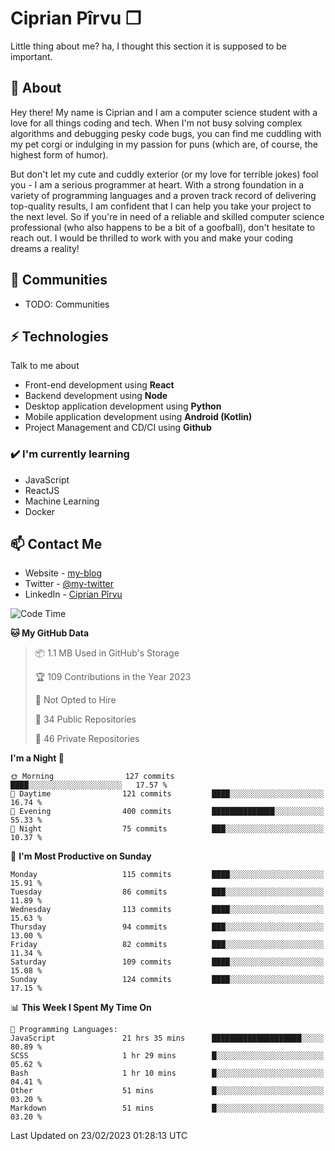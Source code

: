 # Ciprian Pîrvu ❐

Little thing about me? ha, I thought this section it is supposed to be important.

## 🧐 About

Hey there! My name is Ciprian and I am a computer science student with a love for all things coding and tech. When I'm not busy solving complex algorithms and debugging pesky code bugs, you can find me cuddling with my pet corgi or indulging in my passion for puns (which are, of course, the highest form of humor).

But don't let my cute and cuddly exterior (or my love for terrible jokes) fool you - I am a serious programmer at heart. With a strong foundation in a variety of programming languages and a proven track record of delivering top-quality results, I am confident that I can help you take your project to the next level. So if you're in need of a reliable and skilled computer science professional (who also happens to be a bit of a goofball), don't hesitate to reach out. I would be thrilled to work with you and make your coding dreams a reality!

## 👯 Communities

-   TODO: Communities

## ⚡ Technologies

Talk to me about

-   Front-end development using **React**
-   Backend development using **Node**
-   Desktop application development using **Python**
-   Mobile application development using **Android (Kotlin)**
-   Project Management and CD/CI using **Github**

### ✔️ I'm currently learning

-   JavaScript
-   ReactJS
-   Machine Learning
-   Docker

## 📫 Contact Me

-   Website - [my-blog]()
-   Twitter - [@my-twitter]()
-   LinkedIn - [Ciprian Pîrvu](https://www.linkedin.com/in/p%C3%AErvu-ciprian-cristian-4415991b1/)

<!--START_SECTION:waka-->
![Code Time](http://img.shields.io/badge/Code%20Time-1%2C549%20hrs%2043%20mins-blue)

**🐱 My GitHub Data** 

> 📦 1.1 MB Used in GitHub's Storage 
 > 
> 🏆 109 Contributions in the Year 2023
 > 
> 🚫 Not Opted to Hire
 > 
> 📜 34 Public Repositories 
 > 
> 🔑 46 Private Repositories 
 > 
**I'm a Night 🦉** 

```text
🌞 Morning                127 commits         ████░░░░░░░░░░░░░░░░░░░░░   17.57 % 
🌆 Daytime                121 commits         ████░░░░░░░░░░░░░░░░░░░░░   16.74 % 
🌃 Evening                400 commits         ██████████████░░░░░░░░░░░   55.33 % 
🌙 Night                  75 commits          ███░░░░░░░░░░░░░░░░░░░░░░   10.37 % 
```
📅 **I'm Most Productive on Sunday** 

```text
Monday                   115 commits         ████░░░░░░░░░░░░░░░░░░░░░   15.91 % 
Tuesday                  86 commits          ███░░░░░░░░░░░░░░░░░░░░░░   11.89 % 
Wednesday                113 commits         ████░░░░░░░░░░░░░░░░░░░░░   15.63 % 
Thursday                 94 commits          ███░░░░░░░░░░░░░░░░░░░░░░   13.00 % 
Friday                   82 commits          ███░░░░░░░░░░░░░░░░░░░░░░   11.34 % 
Saturday                 109 commits         ████░░░░░░░░░░░░░░░░░░░░░   15.08 % 
Sunday                   124 commits         ████░░░░░░░░░░░░░░░░░░░░░   17.15 % 
```


📊 **This Week I Spent My Time On** 

```text
💬 Programming Languages: 
JavaScript               21 hrs 35 mins      ████████████████████░░░░░   80.89 % 
SCSS                     1 hr 29 mins        █░░░░░░░░░░░░░░░░░░░░░░░░   05.62 % 
Bash                     1 hr 10 mins        █░░░░░░░░░░░░░░░░░░░░░░░░   04.41 % 
Other                    51 mins             █░░░░░░░░░░░░░░░░░░░░░░░░   03.20 % 
Markdown                 51 mins             █░░░░░░░░░░░░░░░░░░░░░░░░   03.20 % 
```


 Last Updated on 23/02/2023 01:28:13 UTC
<!--END_SECTION:waka-->
